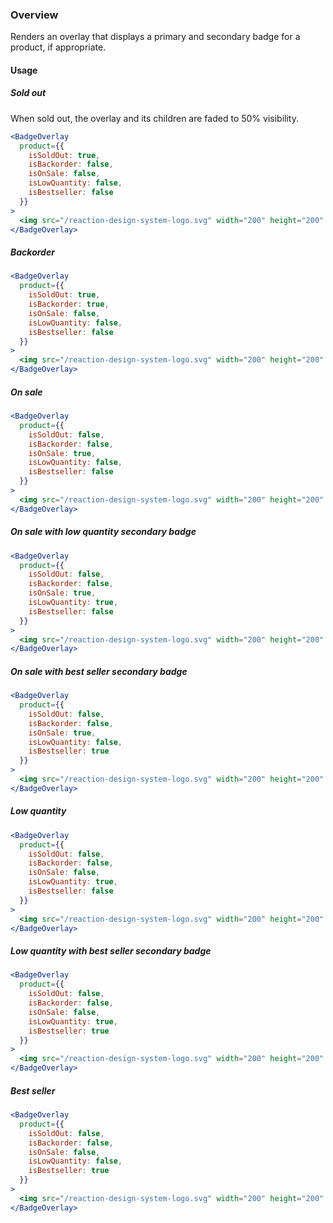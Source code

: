 ### Overview
Renders an overlay that displays a primary and secondary badge for a product, if appropriate.

#### Usage

##### Sold out
When sold out, the overlay and its children are faded to 50% visibility.

```jsx
<BadgeOverlay
  product={{
    isSoldOut: true,
    isBackorder: false,
    isOnSale: false,
    isLowQuantity: false,
    isBestseller: false
  }}
>
  <img src="/reaction-design-system-logo.svg" width="200" height="200" alt="Reaction Design System Logo" />
</BadgeOverlay>
```

##### Backorder

```jsx
<BadgeOverlay
  product={{
    isSoldOut: true,
    isBackorder: true,
    isOnSale: false,
    isLowQuantity: false,
    isBestseller: false
  }}
>
  <img src="/reaction-design-system-logo.svg" width="200" height="200" alt="Reaction Design System Logo" />
</BadgeOverlay>
```

##### On sale

```jsx
<BadgeOverlay
  product={{
    isSoldOut: false,
    isBackorder: false,
    isOnSale: true,
    isLowQuantity: false,
    isBestseller: false
  }}
>
  <img src="/reaction-design-system-logo.svg" width="200" height="200" alt="Reaction Design System Logo" />
</BadgeOverlay>
```

##### On sale with low quantity secondary badge

```jsx
<BadgeOverlay
  product={{
    isSoldOut: false,
    isBackorder: false,
    isOnSale: true,
    isLowQuantity: true,
    isBestseller: false
  }}
>
  <img src="/reaction-design-system-logo.svg" width="200" height="200" alt="Reaction Design System Logo" />
</BadgeOverlay>
```

##### On sale with best seller secondary badge

```jsx
<BadgeOverlay
  product={{
    isSoldOut: false,
    isBackorder: false,
    isOnSale: true,
    isLowQuantity: false,
    isBestseller: true
  }}
>
  <img src="/reaction-design-system-logo.svg" width="200" height="200" alt="Reaction Design System Logo" />
</BadgeOverlay>
```

##### Low quantity

```jsx
<BadgeOverlay
  product={{
    isSoldOut: false,
    isBackorder: false,
    isOnSale: false,
    isLowQuantity: true,
    isBestseller: false
  }}
>
  <img src="/reaction-design-system-logo.svg" width="200" height="200" alt="Reaction Design System Logo" />
</BadgeOverlay>
```

##### Low quantity with best seller secondary badge

```jsx
<BadgeOverlay
  product={{
    isSoldOut: false,
    isBackorder: false,
    isOnSale: false,
    isLowQuantity: true,
    isBestseller: true
  }}
>
  <img src="/reaction-design-system-logo.svg" width="200" height="200" alt="Reaction Design System Logo" />
</BadgeOverlay>
```

##### Best seller

```jsx
<BadgeOverlay
  product={{
    isSoldOut: false,
    isBackorder: false,
    isOnSale: false,
    isLowQuantity: false,
    isBestseller: true
  }}
>
  <img src="/reaction-design-system-logo.svg" width="200" height="200" alt="Reaction Design System Logo" />
</BadgeOverlay>
```
